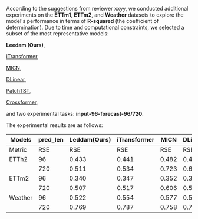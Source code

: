 According to the suggestions from reviewer xxyy, we conducted additional experiments on the **ETTm1**, **ETTm2**, and **Weather** datasets to explore the model's performance in terms of **R-squared** (the coefficient of determination). Due to time and computational constraints, we selected a subset of the most representative models: 

**Leedam (Ours)**, 

[iTransformer](https://arxiv.org/abs/2310.06625),

[MICN](https://openreview.net/pdf?id=zt53IDUR1U),

[DLinear](https://arxiv.org/pdf/2205.13504.pdf),

[PatchTST](https://arxiv.org/abs/2211.14730),

[Crossformer](https://openreview.net/pdf?id=vSVLM2j9eie),

and two experimental tasks: **input-96-forecast-96/720**. 

The experimental results are as follows:

| Models       | pred_len | Leddam(Ours) | iTransformer | MICN  | DLinear | PatchTST | Crossformer |
|--------------|----------|--------------|--------------|-------|---------|----------|-------------|
| Metric       | RSE      | RSE          | RSE          | RSE   | RSE     | RSE      | RSE         |
| ETTh2        | 96       | 0.433        | 0.441        | 0.482 | 0.470   | 0.435    | 0.666       |
|              | 720      | 0.511        | 0.534        | 0.723 | 0.697   | 0.523    | 0.870       |
| ETTm2        | 96       | 0.340        | 0.347        | 0.352 | 0.356   | 0.343    | 0.421       |
|              | 720      | 0.507        | 0.517        | 0.606 | 0.589   | 0.510    | 1.076       |
| Weather      | 96       | 0.522        | 0.554        | 0.577 | 0.585   | 0.549    | 0.511       |
|              | 720      | 0.769        | 0.787        | 0.758 | 0.776   | 0.780    | 0.802       |

